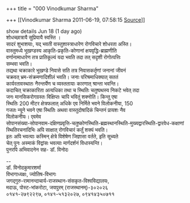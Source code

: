 +++
title = "000 Vinodkumar Sharma"

+++
[[Vinodkumar Sharma	2011-06-19, 07:58:15 [Source](https://groups.google.com/g/bvparishat/c/orosCudQUgs)]]



show details Jun 18 (1 day ago)  
शोधच्छात्रायै सुप्रियायै स्वस्ति ।  
सादरं शुभाशयाः, यद् भवती वास्तुशास्त्राधारेण रोगविचारे शोधरता अस्ति।  
वास्तुमध्ये भूखण्डस्य आकृति-प्रकृति-कोणानां क्षयवृद्धि-ब्राह्मणीति  
वर्णानामाधारेण तत्र प्रातिकूल्यं यदा भवति तदा तत् सदृशी रोगोत्पत्तिः  
सम्भवा भवति।  
तद्यथा चक्राकारे भूखण्डे निवासे सति तत्र निवासकर्तृणां जनानां जीवनं  
चक्रवत् भ्रम-संक्रमणादिशीलं भवति। जनाः परिश्रमाधिक्यात् सततं  
कार्यरतावस्थातः नैरन्तर्येण च व्यस्ततायाः कारणात् श्रान्ता भवन्ति।  
कदाचित् चक्राकारिता अत्यधिका तथा च स्थितिः चतुष्पथस्य निकटे भवेत् तदा  
जनः मानसिकरोगग्रस्तः विक्षिप्तः चापि भवितुं शक्नोति। किन्तु एषा  
स्थितिः 200 मीटर क्षेत्रफलात् अधिके एव निर्मिते भवने विलोकनीया, 150  
गजतः न्यूने भवने एषा स्थितिः अथवा वास्तुदोषादिकं चिन्तनं प्रायशः नैव  
विलोकनीयः। एवमेव  
सोपानसंख्या-सोपानवाम-दक्षिणप्रवृत्ति-चतुष्कोणस्थिति-ब्रह्मस्थानस्थिति-मुख्यद्वारस्थिति-द्वारवेध-कक्षाणां  
स्थितिरचनादिभिः अपि साक्षात् रोगविचारं कर्तुं शक्यं भवति।  
इतः अपि भवत्याः कस्मिन् क्षेत्रे विशेषेण जिज्ञासा वर्तते, इति सूच्यते  
चेत् पुनः अस्माकं विद्वांसः भवत्याः मार्गदर्शनं विधास्यन्ति।  
पुनरपि अभिवादनेन सह- डॉ. विनोदः

--  
डॉ. विनोदकुमारशर्मा  
विभागाध्यक्षः, ज्योतिष-विभागः  
जगद्गुरु-रामानन्दाचार्य-राजस्थान-संसकृत-विश्वविद्यालयः,  
मदाऊ, पोस्ट-भांकरोटा, जयपुरम् (राजस्थानम्)-३०२०२६  
०१४१-२७९२२९७, ०१४१-५१३२०२७, ०९४१४३५०७११  

